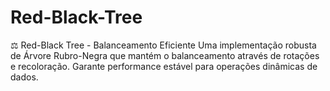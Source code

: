 # Red-Black-Tree
⚖️ Red-Black Tree - Balanceamento Eficiente  Uma implementação robusta de Árvore Rubro-Negra que mantém o balanceamento através de rotações e recoloração. Garante performance estável para operações dinâmicas de dados.
